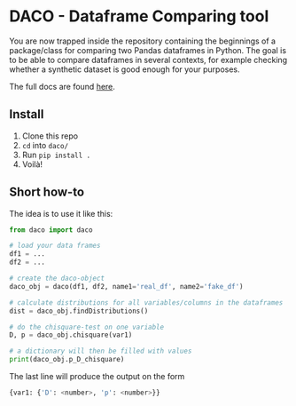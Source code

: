 DACO - Dataframe Comparing tool
===============================

You are now trapped inside the repository containing the beginnings of a package/class for comparing two Pandas dataframes in Python. The goal is to be able to compare dataframes in several contexts, for example checking whether a synthetic dataset is good enough for your purposes.

The full docs are found [here](https://navikt.github.io/ai-lab-daco/).

## Install
1. Clone this repo
2. ``cd`` into ``daco/``
3. Run ``pip install .``
4. Voilà!


## Short how-to

The idea is to use it like this:
```python
from daco import daco

# load your data frames
df1 = ...
df2 = ...

# create the daco-object
daco_obj = daco(df1, df2, name1='real_df', name2='fake_df')

# calculate distributions for all variables/columns in the dataframes
dist = daco_obj.findDistributions()

# do the chisquare-test on one variable
D, p = daco_obj.chisquare(var1)

# a dictionary will then be filled with values
print(daco_obj.p_D_chisquare)
```
The last line will produce the output on the form
```python
{var1: {'D': <number>, 'p': <number>}}
```